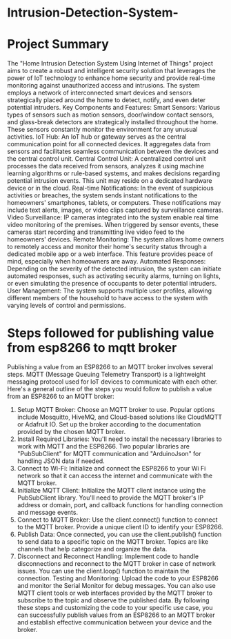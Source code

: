 # Intrusion-Detection-System-
# Project Summary 
The "Home Intrusion Detection System Using Internet of Things" 
project aims to create a robust and intelligent security solution that 
leverages the power of IoT technology to enhance home security and 
provide real-time monitoring against unauthorized access and intrusions. 
The system employs a network of interconnected smart devices and 
sensors strategically placed around the home to detect, notify, and even 
deter potential intruders. 
Key Components and Features: 
Smart Sensors: Various types of sensors such as motion sensors, 
door/window contact sensors, and glass-break detectors are strategically 
installed throughout the home. These sensors constantly monitor the 
environment for any unusual activities. 
IoT Hub: An IoT hub or gateway serves as the central communication 
point for all connected devices. It aggregates data from sensors and 
facilitates seamless communication between the devices and the central 
control unit. 
Central Control Unit: A centralized control unit processes the data 
received from sensors, analyzes it using machine learning algorithms or 
rule-based systems, and makes decisions regarding potential intrusion 
events. This unit may reside on a dedicated hardware device or in the 
cloud. 
Real-time Notifications: In the event of suspicious activities or breaches, 
the system sends instant notifications to the homeowners' smartphones, 
tablets, or computers. These notifications may include text alerts, 
images, or video clips captured by surveillance cameras. 
Video Surveillance: IP cameras integrated into the system enable real
time video monitoring of the premises. When triggered by sensor events, 
these cameras start recording and transmitting live video feed to the 
homeowners' devices. 
Remote Monitoring: The system allows home owners to remotely access 
and monitor their home's security status through a dedicated mobile app 
or a web interface. This feature provides peace of mind, especially when 
homeowners are away. 
Automated Responses: Depending on the severity of the detected 
intrusion, the system can initiate automated responses, such as activating 
security alarms, turning on lights, or even simulating the presence of 
occupants to deter potential intruders. 
 User Management: The system supports multiple user profiles, allowing 
different members of the household to have access to the system with 
varying levels of control and permissions.

# Steps followed for publishing value from esp8266 to mqtt broker 
 
Publishing a value from an ESP8266 to an MQTT broker involves 
several steps. MQTT (Message Queuing Telemetry Transport) is a 
lightweight messaging protocol used for IoT devices to communicate 
with each other. Here's a general outline of the steps you would follow 
to publish a value from an ESP8266 to an MQTT broker: 
1. Setup MQTT Broker: Choose an MQTT broker to use. Popular 
options include Mosquitto, HiveMQ, and Cloud-based solutions 
like CloudMQTT or Adafruit IO. Set up the broker according to 
the documentation provided by the chosen MQTT broker. 
2. Install Required Libraries: You'll need to install the necessary 
libraries to work with MQTT and the ESP8266. Two popular 
libraries are "PubSubClient" for MQTT communication and 
"ArduinoJson" for handling JSON data if needed. 
3. Connect to Wi-Fi: Initialize and connect the ESP8266 to your Wi
Fi network so that it can access the internet and communicate with 
the MQTT broker. 
4. Initialize MQTT Client: Initialize the MQTT client instance using 
the PubSubClient library. You'll need to provide the MQTT 
broker's IP address or domain, port, and callback functions for 
handling connection and message events. 
5. Connect to MQTT Broker: Use the client.connect() function to 
connect to the MQTT broker. Provide a unique client ID to identify 
your ESP8266. 
6. Publish Data: Once connected, you can use the client.publish() 
function to send data to a specific topic on the MQTT broker. 
Topics are like channels that help categorize and organize the data. 
7. Disconnect and Reconnect Handling: Implement code to handle 
disconnections and reconnect to the MQTT broker in case of 
network issues. You can use the client.loop() function to maintain 
the connection. 
Testing and Monitoring: Upload the code to your ESP8266 and monitor 
the Serial Monitor for debug messages. You can also use MQTT client 
tools or web interfaces provided by the MQTT broker to subscribe to the 
topic and observe the published data. 
By following these steps and customizing the code to your specific use 
case, you can successfully publish values from an ESP8266 to an MQTT 
broker and establish effective communication between your device and 
the broker. 
